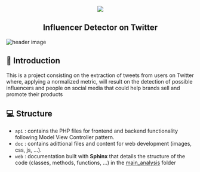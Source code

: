 <p align="center">
  <img src="https://github.com/luisblazquezm/influencer-detection/blob/main/doc/resources/img/website-icon.jpg?raw=true" hspace="20">
</p>

<h2 align="center">Influencer Detector on Twitter</h2>

![header image](../blob/main/doc/resources/img/demo.gif?raw=true)


##  📲 Introduction

This is a project consisting on the extraction of tweets from users on Twitter where, applying a normalized metric, will result on the detection of possible influencers and people on social media that could help brands sell and promote their products

## 💻 Structure

* ``api`` : contains the PHP files for frontend and backend functionality following Model View Controller pattern.
* ``doc`` : contains adittional files and content for web development (images, css, js, ...).
* ``web`` : documentation built with **Sphinx** that details the structure of the code (classes, methods, functions, ...) in the [main_analysis](https://github.com/bisite/SocialBrandAnalysis/tree/master/src/metrics/main_analysis) folder
